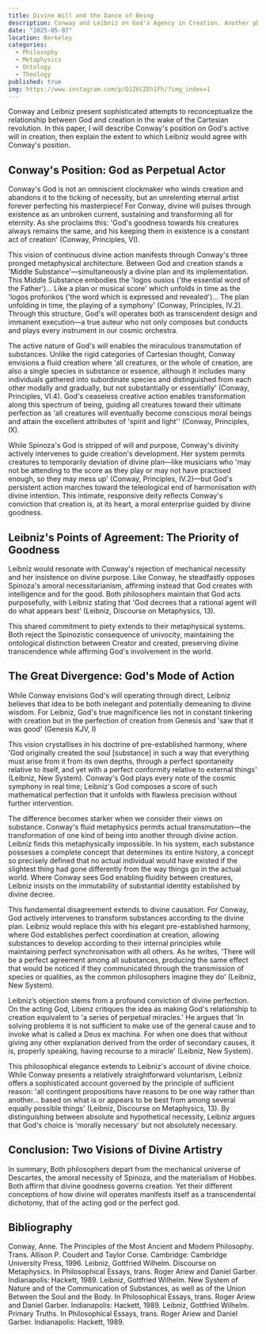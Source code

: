 ```yaml
---
title: Divine Will and the Dance of Being
description: Conway and Leibniz on God's Agency in Creation. Another philosophy essay for class, this ones not to bad pretty boring IMO.
date: "2025-05-07"
location: Berkeley
categories:
  - Philosophy
  - Metaphysics
  - Ontology
  - Theology
published: true
img: https://www.instagram.com/p/DJZ6CZEh1Fh/?img_index=1
---
```


Conway and Leibniz present sophisticated attempts to reconceptualize the relationship between God and creation in the wake of the Cartesian revolution. In this paper, I will describe Conway's position on God's active will in creation, then explain the extent to which Leibniz would agree with Conway's position.

## Conway's Position: God as Perpetual Actor

Conway's God is not an omniscient clockmaker who winds creation and abandons it to the ticking of necessity, but an unrelenting eternal artist forever perfecting his masterpiece! For Conway, divine will pulses through existence as an unbroken current, sustaining and transforming all for eternity. As she proclaims this: 'God's goodness towards his creatures always remains the same, and his keeping them in existence is a constant act of creation' (Conway, Principles, VI).

This vision of continuous divine action manifests through Conway's three pronged metaphysical architecture. Between God and creation stands a 'Middle Substance'—simultaneously a divine plan and its implementation. This Middle Substance embodies the 'logos ousios ('the essential word of the Father')... Like a plan or musical score' which unfolds in time as the 'logos proforikos ('the word which is expressed and revealed')... The plan unfolding in time, the playing of a symphony' (Conway, Principles, IV.2). Through this structure, God's will operates both as transcendent design and immanent execution—a true auteur who not only composes but conducts and plays every instrument in our cosmic orchestra.

The active nature of God's will enables the miraculous transmutation of substances. Unlike the rigid categories of Cartesian thought, Conway envisions a fluid creation where 'all creatures, or the whole of creation, are also a single species in substance or essence, although it includes many individuals gathered into subordinate species and distinguished from each other modally and gradually, but not substantially or essentially' (Conway, Principles, VI.4). God's ceaseless creative action enables transformation along this spectrum of being, guiding all creatures toward their ultimate perfection as 'all creatures will eventually become conscious moral beings and attain the excellent attributes of 'spirit and light'' (Conway, Principles, IX).

While Spinoza's God is stripped of will and purpose, Conway's divinity actively intervenes to guide creation's development. Her system permits creatures to temporarily deviation of divine plan—like musicians who 'may not be attending to the score as they play or may not have practised enough, so they may mess up' (Conway, Principles, IV.2)—but God's persistent action marches toward the teleological end of harmonisation with divine intention. This intimate, responsive deity reflects Conway's conviction that creation is, at its heart, a moral enterprise guided by divine goodness.

## Leibniz's Points of Agreement: The Priority of Goodness

Leibniz would resonate with Conway's rejection of mechanical necessity and her insistence on divine purpose. Like Conway, he steadfastly opposes Spinoza's amoral necessitarianism, affirming instead that God creates with intelligence and for the good. Both philosophers maintain that God acts purposefully, with Leibniz stating that 'God decrees that a rational agent will do what appears best' (Leibniz, Discourse on Metaphysics, 13).

This shared commitment to piety extends to their metaphysical systems. Both reject the Spinozistic consequence of univocity, maintaining the ontological distinction between Creator and created, preserving divine transcendence while affirming God's involvement in the world.

## The Great Divergence: God's Mode of Action

While Conway envisions God's will operating through direct, Leibniz believes that idea to be both inelegant and potentially demeaning to divine wisdom. For Leibniz, God's true magnificence lies not in constant tinkering with creation but in the perfection of creation from Genesis and 'saw that it was good' (Genesis KJV, I)

This vision crystallises in his doctrine of pre-established harmony, where 'God originally created the soul [substance] in such a way that everything must arise from it from its own depths, through a perfect spontaneity relative to itself, and yet with a perfect conformity relative to external things' (Leibniz, New System). Conway's God plays every note of the cosmic symphony in real time; Leibniz's God composes a score of such mathematical perfection that it unfolds with flawless precision without further intervention.

The difference becomes starker when we consider their views on substance. Conway's fluid metaphysics permits actual transmutation—the transformation of one kind of being into another through divine action. Leibniz finds this metaphysically impossible. In his system, each substance possesses a complete concept that determines its entire history, a concept so precisely defined that no actual individual would have existed if the slightest thing had gone differently from the way things go in the actual world. Where Conway sees God enabling fluidity between creatures, Leibniz insists on the immutability of substantial identity established by divine decree.

This fundamental disagreement extends to divine causation. For Conway, God actively intervenes to transform substances according to the divine plan. Leibniz would replace this with his elegant pre-established harmony, where God establishes perfect coordination at creation, allowing substances to develop according to their internal principles while maintaining perfect synchronisation with all others. As he writes, 'There will be a perfect agreement among all substances, producing the same effect that would be noticed if they communicated through the transmission of species or qualities, as the common philosophers imagine they do' (Leibniz, New System).

Leibniz’s objection stems from a profound conviction of divine perfection. On the acting God, Libenz critiques the idea as making God's relationship to creation equivalent to 'a series of perpetual miracles.' He argues that 'In solving problems it is not sufficient to make use of the general cause and to invoke what is called a Deus ex machina. For when one does that without giving any other explanation derived from the order of secondary causes, it is, properly speaking, having recourse to a miracle' (Leibniz, New System).

This philosophical elegance extends to Leibniz's account of divine choice. While Conway presents a relatively straightforward voluntarism, Leibniz offers a sophisticated account governed by the principle of sufficient reason: 'all contingent propositions have reasons to be one way rather than another... based on what is or appears to be best from among several equally possible things' (Leibniz, Discourse on Metaphysics, 13). By distinguishing between absolute and hypothetical necessity, Leibniz argues that God's choice is 'morally necessary' but not absolutely necessary.

## Conclusion: Two Visions of Divine Artistry

In summary, Both philosophers depart from the mechanical universe of Descartes, the amoral necessity of Spinoza, and the materialism of Hobbes. Both affirm that divine goodness governs creation. Yet their different conceptions of how divine will operates manifests itself as a transcendental dichotomy, that of the acting god or the perfect god.

## Bibliography

Conway, Anne. The Principles of the Most Ancient and Modern Philosophy. Trans. Allison P. Coudert and Taylor Corse. Cambridge: Cambridge University Press, 1996.
Leibniz, Gottfried Wilhelm. Discourse on Metaphysics. In Philosophical Essays, trans. Roger Ariew and Daniel Garber. Indianapolis: Hackett, 1989.
Leibniz, Gottfried Wilhelm. New System of Nature and of the Communication of Substances, as well as of the Union Between the Soul and the Body. In Philosophical Essays, trans. Roger Ariew and Daniel Garber. Indianapolis: Hackett, 1989.
Leibniz, Gottfried Wilhelm. Primary Truths. In Philosophical Essays, trans. Roger Ariew and Daniel Garber. Indianapolis: Hackett, 1989.
